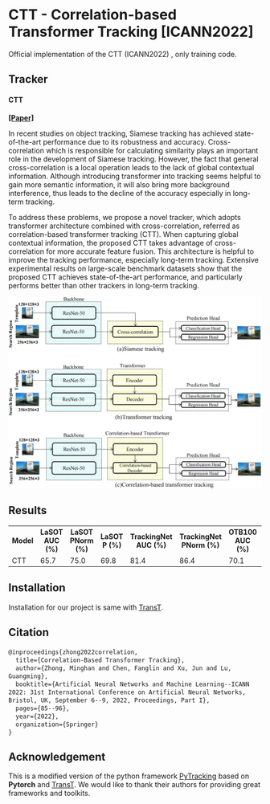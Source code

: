 # CTT - Correlation-based Transformer Tracking [ICANN2022]
Official implementation of the CTT (ICANN2022) , only training code.


## Tracker
#### CTT ####

[**[Paper]**](https://link.springer.com/chapter/10.1007/978-3-031-15919-0_8)

In recent studies on object tracking, Siamese tracking has achieved state-of-the-art performance due to its robustness and accuracy. Cross-correlation which is responsible for calculating similarity plays an important role in the development of Siamese tracking. However, the fact that general cross-correlation is a local operation leads to the lack of global contextual information. Although introducing transformer into tracking seems helpful to gain more semantic information, it will also bring more background interference, thus leads to the decline of the accuracy especially in long-term tracking. 

To address these problems, we propose a novel tracker, which adopts transformer architecture combined with cross-correlation, referred as correlation-based transformer tracking (CTT). When capturing global contextual information, the proposed CTT takes advantage of cross-correlation for more accurate feature fusion. This architecture is helpful to improve the tracking performance, especially long-term tracking. Extensive experimental results on large-scale benchmark datasets show that the proposed CTT achieves state-of-the-art performance, and particularly performs better than other trackers in long-term tracking.

 ![image](https://github.com/clockmh/CTT/blob/main/f1g_00.png)



## Results

<table>
  <tr>
    <th>Model</th>
    <th>LaSOT<br>AUC (%)</th>
    <th>LaSOT<br>PNorm (%)</th>
    <th>LaSOT<br>P (%)</th>
    <th>TrackingNet<br>AUC (%)</th>
    <th>TrackingNet<br>PNorm (%)</th>
    <th>OTB100<br>AUC (%)</th>
    <th>UAV123<br>AUC (%)</th>

  </tr>
  <tr>
    <td>CTT</td>
    <td>65.7</td>
    <td>75.0</td>
    <td>69.8</td>
    <td>81.4</td>
    <td>86.4</td>
    <td>70.1</td>
    <td>68.6</td>
  </tr>

</table>

## Installation
Installation for our project is same with [TransT](https://github.com/chenxin-dlut/TransT).

## Citation

```
@inproceedings{zhong2022correlation,
  title={Correlation-Based Transformer Tracking},
  author={Zhong, Minghan and Chen, Fanglin and Xu, Jun and Lu, Guangming},
  booktitle={Artificial Neural Networks and Machine Learning--ICANN 2022: 31st International Conference on Artificial Neural Networks, Bristol, UK, September 6--9, 2022, Proceedings, Part I},
  pages={85--96},
  year={2022},
  organization={Springer}
}
```  

## Acknowledgement
This is a modified version of the python framework [PyTracking](https://github.com/visionml/pytracking) based on **Pytorch** and [TransT](https://github.com/chenxin-dlut/TransT). 
We would like to thank their authors for providing great frameworks and toolkits.


